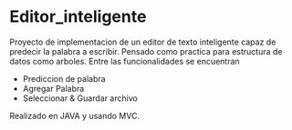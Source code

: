 <h1> Editor_inteligente </h1>
Proyecto de implementacion de un editor de texto inteligente capaz de predecir la palabra a escribir. 
Pensado como practica para estructura de datos como arboles.
Entre las funcionalidades se encuentran
<ul>
<li>Prediccion de palabra </li>
<li>Agregar Palabra </li>
<li>Seleccionar & Guardar archivo </li>
</ul>
Realizado en JAVA y usando MVC.
